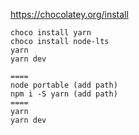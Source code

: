 https://chocolatey.org/install

    choco install yarn 
    choco install node-lts
    yarn 
    yarn dev

    ====
    node portable (add path)
    npm i -S yarn (add path)
    ====
    yarn 
    yarn dev
